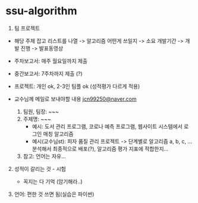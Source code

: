 # ssu-algorithm

1. 팀 프로젝트
- 해당 주제 잡고 리스트를 나열 -> 알고리즘 어떤게 쓰일지 -> 소요 개발기간 -> 개발 진행 -> 발표동영상

- 주차보고서: 매주 월요일까지 제출
- 중간보고서: 7주차까지 제출 (?)
- 프로젝트: 개인 ok, 2-3인 팀플 ok (성적평가 다르게 적용)

- 교수님께 메일로 보내야할 내용 jcn99250@naver.com
    1. 팀원, 팀장: ~~~
    2. 주제명: ~~~
        - 예시: 도서 관리 프로그램, 코로나 예측 프로그램, 웹사이트 시스템에서 로그인 매칭 알고리즘
        - 예시(교수님st): 피자 품질 관리 프로젝트 -> 단계별로 알고리즘 a, b, c, ... 분석해서 최종적으로 배포(?), 알고리즘 평가  지표에 적합한지...
    3. 참고: 언어는 자유...

2. 성적이 갈리는 것 - 시험
    - 꼭지는 다 기억 (암기해라..)
    
3. 언어: 편한 것 쓰면 됨(실습은 파이썬)
